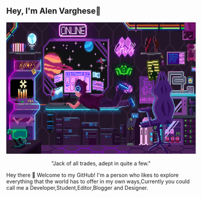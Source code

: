 ## Hey, I'm Alen Varghese👋

<p align="center">
  <img width="660" height="350" src="main.gif">
</p>    


  <p align="center"> "Jack of all trades, adept in quite a few."</p>  

Hey there 👋 Welcome to my GitHub! I'm a person who likes to explore everything that the world has to offer in my own ways,Currently you could call me a Developer,Student,Editor,Blogger and Designer.
<!--
**Alen983/Alen983** is a ✨ _special_ ✨ repository because its `README.md` (this file) appears on your GitHub profile.

Here are some ideas to get you started:

- 🔭 I’m currently working on ...
- 🌱 I’m currently learning ...
- 👯 I’m looking to collaborate on ...
- 🤔 I’m looking for help with ...
- 💬 Ask me about ...
- 📫 How to reach me: ...
- 😄 Pronouns: ...
- ⚡ Fun fact: ...
-->
